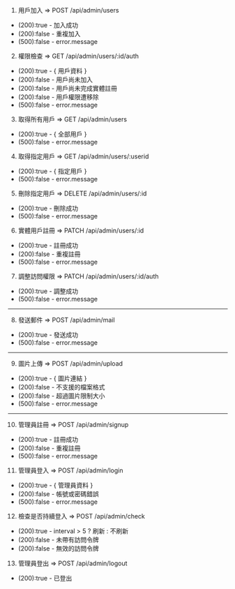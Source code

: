 1. 用戶加入 => POST /api/admin/users

- (200):true - 加入成功
- (200):false - 重複加入
- (500):false - error.message

2. 權限檢查 => GET /api/admin/users/:id/auth

- (200):true - { 用戶資料 }
- (200):false - 用戶尚未加入
- (200):false - 用戶尚未完成實體註冊
- (200):false - 用戶權限遭移除
- (500):false - error.message

3. 取得所有用戶 => GET /api/admin/users

- (200):true - { 全部用戶 }
- (500):false - error.message

4. 取得指定用戶 => GET /api/admin/users/:userid

- (200):true - { 指定用戶 }
- (500):false - error.message

5. 刪除指定用戶 => DELETE /api/admin/users/:id

- (200):true - 刪除成功
- (500):false - error.message

6. 實體用戶註冊 => PATCH /api/admin/users/:id

- (200):true - 註冊成功
- (200):false - 重複註冊
- (500):false - error.message

7. 調整訪問權限 => PATCH /api/admin/users/:id/auth

- (200):true - 調整成功
- (500):false - error.message

---

8. 發送郵件 => POST /api/admin/mail

- (200):true - 發送成功
- (500):false - error.message

---

9. 圖片上傳 => POST /api/admin/upload

- (200):true - { 圖片連結 }
- (200):false - 不支援的檔案格式
- (200):false - 超過圖片限制大小
- (500):false - error.message

---

10. 管理員註冊 => POST /api/admin/signup

- (200):true - 註冊成功
- (200):false - 重複註冊
- (500):false - error.message

11. 管理員登入 => POST /api/admin/login

- (200):true - { 管理員資料 }
- (200):false - 帳號或密碼錯誤
- (500):false - error.message

12. 檢查是否持續登入 => POST /api/admin/check

- (200):true - interval > 5 ? 刷新 : 不刷新
- (200):false - 未帶有訪問令牌
- (200):false - 無效的訪問令牌

13. 管理員登出 => POST /api/admin/logout

- (200):true - 已登出
